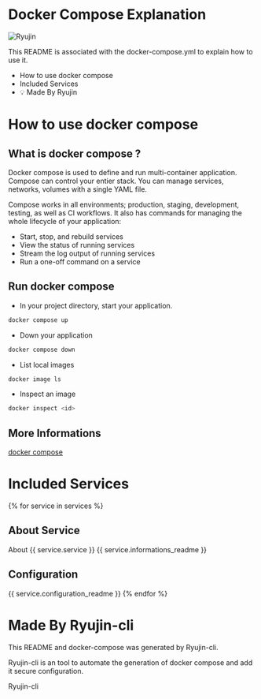 # Docker Compose Explanation

![Ryujin](https://gitlab.com/ryujingroup/ryujin-cli/-/raw/main/docs/img/logo-ryujin.png)

This README is associated with the docker-compose.yml to explain how to use it.

- How to use docker compose
- Included Services
- :bulb: Made By Ryujin

# How to use docker compose
## What is docker compose ?
Docker compose is used to define and run multi-container application. Compose can control your entier stack.
You can manage services, networks, volumes with a single YAML file.

Compose works in all environments; production, staging, development, testing, as well as CI workflows. It also has commands for managing the whole lifecycle of your application:

- Start, stop, and rebuild services
- View the status of running services
- Stream the log output of running services
- Run a one-off command on a service

## Run docker compose
- In your project directory, start your application.
```sh
docker compose up
```
- Down your application
```sh
docker compose down
```
- List local images
```sh
docker image ls
```
- Inspect an image
```sh
docker inspect <id>
```

## More Informations
[docker compose](https://docs.docker.com/compose/)

# Included Services
{% for service in services %}
## About Service
About {{ service.service }}
{{ service.informations_readme }}
## Configuration
{{ service.configuration_readme }}
{% endfor %}

# Made By Ryujin-cli
This README and docker-compose was generated by Ryujin-cli.

Ryujin-cli is an tool to automate the generation of docker compose and add it secure configuration.

Ryujin-cli